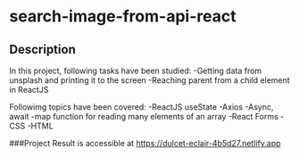 # search-image-from-api-react
## Description

In this project, following tasks have been studied:
-Getting data from unsplash and printing it to the screen
-Reaching parent from a child element in ReactJS

Followimg topics have been covered:
-ReactJS useState
-Axios
-Async, await
-map function for reading many elements of an array
-React Forms
-CSS
-HTML

###Project Result is accessible at https://dulcet-eclair-4b5d27.netlify.app

